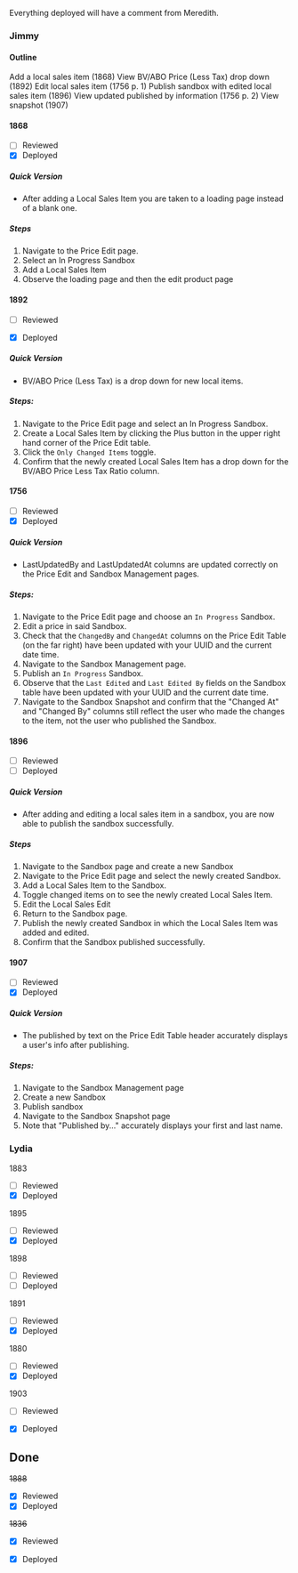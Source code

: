 Everything deployed will have a comment from Meredith. 

### Jimmy

#### Outline
Add a local sales item (1868)
View BV/ABO Price (Less Tax) drop down (1892)
Edit local sales item (1756 p. 1)
Publish sandbox with edited local sales item (1896)
View updated published by information (1756 p. 2)
View snapshot (1907)

#### 1868
- [ ] Reviewed
- [x] Deployed

##### Quick Version
- After adding a Local Sales Item you are taken to a loading page instead of a blank one. 

##### Steps
1. Navigate to the Price Edit page.
2. Select an In Progress Sandbox
3. Add a Local Sales Item
4. Observe the loading page and then the edit product page


#### 1892
- [ ] Reviewed
- [x] Deployed


##### Quick Version
- BV/ABO Price (Less Tax) is a drop down for new local items.

##### Steps: 
1. Navigate to the Price Edit page and select an In Progress Sandbox.
2. Create a Local Sales Item by clicking the Plus button in the upper right hand corner of the Price Edit table.
3. Click the `Only Changed Items` toggle.
4. Confirm that the newly created Local Sales Item has a drop down for the BV/ABO Price Less Tax Ratio column.

#### 1756
- [ ] Reviewed
- [x] Deployed

##### Quick Version
- LastUpdatedBy and LastUpdatedAt columns are updated correctly on the Price Edit and Sandbox Management pages. 

##### Steps: 
1. Navigate to the Price Edit page and choose an `In Progress` Sandbox.
2. Edit a price in said Sandbox.
3. Check that the `ChangedBy` and `ChangedAt` columns on the Price Edit Table (on the far right) have been updated with your UUID and the current date time.
4. Navigate to the Sandbox Management page.
5. Publish an `In Progress` Sandbox.
6. Observe that the `Last Edited` and `Last Edited By` fields on the Sandbox table have been updated with your UUID and the current date time.
7. Navigate to the Sandbox Snapshot and confirm that the "Changed At" and "Changed By" columns still reflect the user who made the changes to the item, not the user who published the Sandbox.

#### 1896
- [ ] Reviewed
- [ ] Deployed

##### Quick Version
- After adding and editing a local sales item in a sandbox, you are now able to publish the sandbox successfully. 

##### Steps
1.  Navigate to the Sandbox page and create a new Sandbox
2.  Navigate to the Price Edit page and select the newly created Sandbox.
3.  Add a Local Sales Item to the Sandbox.
4.  Toggle changed items on to see the newly created Local Sales Item.
5.  Edit the Local Sales Edit
6.  Return to the Sandbox page.
7.  Publish the newly created Sandbox in which the Local Sales Item was added and edited.
8.  Confirm that the Sandbox published successfully.

#### 1907
- [ ] Reviewed
- [x] Deployed

##### Quick Version
- The published by text on the Price Edit Table header accurately displays a user's info after publishing. 

##### Steps:
1. Navigate to the Sandbox Management page
2. Create a new Sandbox
3. Publish sandbox
4. Navigate to the Sandbox Snapshot page
5. Note that "Published by..." accurately displays your first and last name.

### Lydia

1883
- [ ] Reviewed
- [x] Deployed

1895
- [ ] Reviewed
- [x] Deployed

1898 
- [ ] Reviewed
- [ ] Deployed

1891
- [ ] Reviewed
- [x] Deployed

1880
- [ ] Reviewed
- [x] Deployed

1903
- [ ] Reviewed
- [x] Deployed


## Done
~~1888~~
- [x] Reviewed
- [x] Deployed

~~1836~~
- [x] Reviewed
- [x] Deployed

